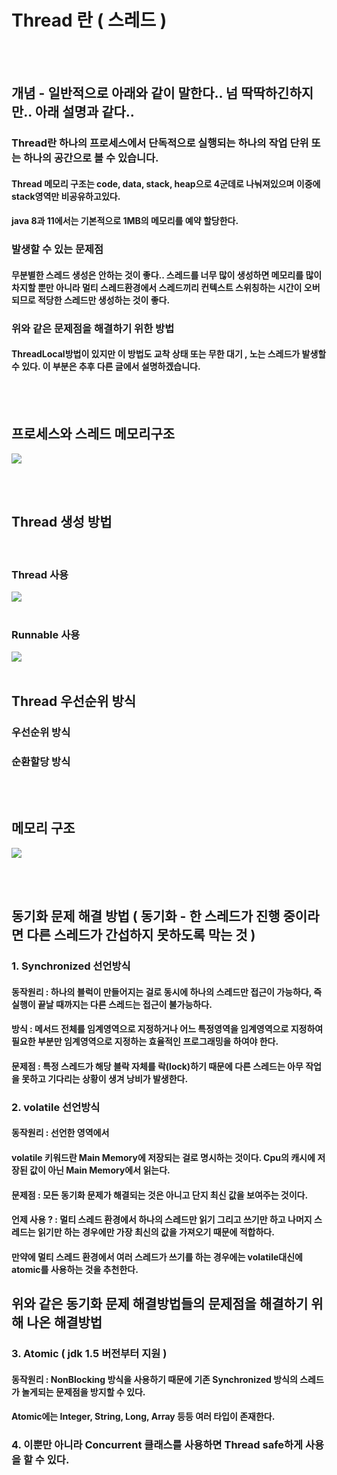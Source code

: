 # Thread 란 ( 스레드 )
<br><br>
## 개념 - 일반적으로 아래와 같이 말한다.. 넘 딱딱하긴하지만.. 아래 설명과 같다..
### Thread란 하나의 프로세스에서 단독적으로 실행되는 하나의 작업 단위 또는 하나의 공간으로 볼 수 있습니다.
#### Thread 메모리 구조는 code, data, stack, heap으로 4군데로 나눠져있으며 이중에 stack영역만 비공유하고있다.
#### java 8과 11에서는 기본적으로 1MB의 메모리를 예약 할당한다.
### 발생할 수 있는 문제점 
#### 무분별한 스레드 생성은 안하는 것이 좋다.. 스레드를 너무 많이 생성하면 메모리를 많이 차지할 뿐만 아니라 멀티 스레드환경에서 스레드끼리 컨텍스트 스위칭하는 시간이 오버되므로 적당한 스레드만 생성하는 것이 좋다.
### 위와 같은 문제점을 해결하기 위한 방법
#### ThreadLocal방법이 있지만 이 방법도 교착 상태 또는 무한 대기 , 노는 스레드가 발생할 수 있다. 이 부분은 추후 다른 글에서 설명하겠습니다.
<br><br>

## 프로세스와 스레드 메모리구조
<img src="https://user-images.githubusercontent.com/42057185/166747994-68f6c7b1-94b5-4c2c-bdb8-e09a704eef2c.png"/>

<br><br>

## Thread 생성 방법
<br>

### Thread 사용
<img src="https://user-images.githubusercontent.com/42057185/166498033-c4a50bb1-9388-4a81-a6b8-cc74e69b0424.png"/>
<br><br>

### Runnable 사용
<img src="https://user-images.githubusercontent.com/42057185/166496813-b6b5cc73-bfc3-4a40-b598-3b564baa84e5.png"/>
<br><br>

## Thread 우선순위 방식
### 우선순위 방식
### 순환할당 방식

<br><br>
## 메모리 구조
<img src="https://user-images.githubusercontent.com/42057185/166732421-85d06348-74e0-4363-9492-89e4357e92f7.png"/>

<br><br>
## 동기화 문제 해결 방법 ( 동기화 - 한 스레드가 진행 중이라면 다른 스레드가 간섭하지 못하도록 막는 것 )
### 1. Synchronized 선언방식
#### 동작원리 : 하나의 블럭이 만들어지는 걸로 동시에 하나의 스레드만 접근이 가능하다, 즉 실행이 끝날 때까지는 다른 스레드는 접근이 불가능하다.
#### 방식 : 메서드 전체를 임계영역으로 지정하거나 어느 특정영역을 임계영역으로 지정하여 필요한 부분만 임계영역으로 지정하는 효율적인 프로그래밍을 하여야 한다.
#### 문제점 : 특정 스레드가 해당 블락 자체를 락(lock)하기 때문에 다른 스레드는 아무 작업을 못하고 기다리는 상황이 생겨 낭비가 발생한다.<br>
### 2. volatile 선언방식
#### 동작원리 : 선언한 영역에서 
#### volatile 키워드란 Main Memory에 저장되는 걸로 명시하는 것이다. Cpu의 캐시에 저장된 값이 아닌 Main Memory에서 읽는다.
#### 문제점 : 모든 동기화 문제가 해결되는 것은 아니고 단지 최신 값을 보여주는 것이다.
#### 언제 사용 ? : 멀티 스레드 환경에서 하나의 스레드만 읽기 그리고 쓰기만 하고 나머지 스레드는 읽기만 하는 경우에만 가장 최신의 값을 가져오기 때문에 적합하다.
#### 만약에 멀티 스레드 환경에서 여러 스레드가 쓰기를 하는 경우에는 volatile대신에 atomic를 사용하는 것을 추천한다.<br>
## 위와 같은 동기화 문제 해결방법들의 문제점을 해결하기 위해 나온 해결방법
### 3. Atomic ( jdk 1.5 버전부터 지원 )
#### 동작원리 : NonBlocking 방식을 사용하기 때문에 기존 Synchronized 방식의 스레드가 놀게되는 문제점을 방지할 수 있다.
#### Atomic에는 Integer, String, Long, Array 등등 여러 타입이 존재한다.<br>
### 4. 이뿐만 아니라 Concurrent 클래스를 사용하면 Thread safe하게 사용을 할 수 있다.


